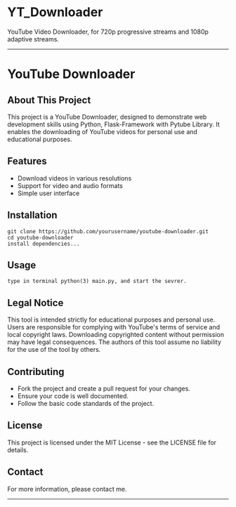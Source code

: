 # YT_Downloader
YouTube Video Downloader, for 720p progressive streams and 1080p adaptive streams.

---

# YouTube Downloader

## About This Project
This project is a YouTube Downloader, designed to demonstrate web development skills using Python, Flask-Framework with Pytube Library. It enables the downloading of YouTube videos for personal use and educational purposes.

## Features
- Download videos in various resolutions
- Support for video and audio formats
- Simple user interface

## Installation
```
git clone https://github.com/yourusername/youtube-downloader.git
cd youtube-downloader
install dependencies...
```

## Usage
```
type in terminal python(3) main.py, and start the sevrer.
```

## Legal Notice
This tool is intended strictly for educational purposes and personal use. Users are responsible for complying with YouTube's terms of service and local copyright laws. Downloading copyrighted content without permission may have legal consequences. The authors of this tool assume no liability for the use of the tool by others.

## Contributing
- Fork the project and create a pull request for your changes.
- Ensure your code is well documented.
- Follow the basic code standards of the project.

## License
This project is licensed under the MIT License - see the LICENSE file for details.

## Contact
For more information, please contact me.

---


